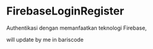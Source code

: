 # FirebaseLoginRegister
Authentikasi dengan memanfaatkan teknologi Firebase,

will update by me in bariscode
